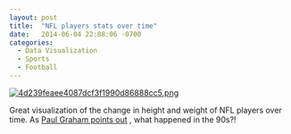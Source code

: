 ```yaml
---
layout: post
title:  "NFL players stats over time"
date:   2014-06-04 22:08:06 -0700
categories:
  - Data Visualization
  - Sports
  - Football
---
```


  [![4d239feaee4087dcf3f1990d86888cc5.png](/attachments/4d239feaee4087dcf3f1990d86888cc5/image.png)](http://noahveltman.com/nflplayers/) 

 Great visualization of the change in height and weight of NFL players over time. As  [Paul Graham points out](https://twitter.com/paulg/status/474242374885859328) , what happened in the 90s?!
